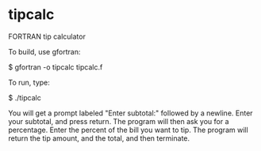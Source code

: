 # tipcalc
FORTRAN tip calculator

To build, use gfortran:

$ gfortran -o tipcalc tipcalc.f

To run, type:

$ ./tipcalc

You will get a prompt labeled "Enter subtotal:" followed by a newline. Enter your subtotal, and press return. The program will then ask you for a percentage. Enter the percent of the bill you want to tip. The program will return the tip amount, and the total, and then terminate.
